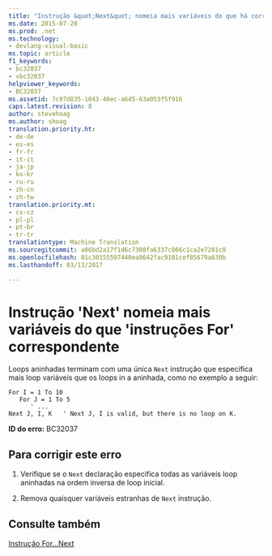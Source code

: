 ```yaml
---
title: "Instrução &quot;Next&quot; nomeia mais variáveis do que há correspondentes &quot;For&quot; instruções | Documentos do Microsoft"
ms.date: 2015-07-20
ms.prod: .net
ms.technology:
- devlang-visual-basic
ms.topic: article
f1_keywords:
- bc32037
- vbc32037
helpviewer_keywords:
- BC32037
ms.assetid: 7c97d835-1043-40ec-a645-63a053f5f916
caps.latest.revision: 8
author: stevehoag
ms.author: shoag
translation.priority.ht:
- de-de
- es-es
- fr-fr
- it-it
- ja-jp
- ko-kr
- ru-ru
- zh-cn
- zh-tw
translation.priority.mt:
- cs-cz
- pl-pl
- pt-br
- tr-tr
translationtype: Machine Translation
ms.sourcegitcommit: a06bd2a17f1d6c7308fa6337c866c1ca2e7281c0
ms.openlocfilehash: 81c30155597440ea8642fac9101cef85679a630b
ms.lasthandoff: 03/13/2017

---
```

# <a name="39next39-statement-names-more-variables-than-there-are-matching-39for39-statements"></a>Instrução 'Next' nomeia mais variáveis do que 'instruções For' correspondente
Loops aninhadas terminam com uma única `Next` instrução que especifica mais loop variáveis que os loops in a aninhada, como no exemplo a seguir:  
  
```  
For I = 1 To 10  
   For J = 1 To 5  
      ' ...  
Next J, I, K   ' Next J, I is valid, but there is no loop on K.  
```  
  
 **ID do erro:** BC32037  
  
## <a name="to-correct-this-error"></a>Para corrigir este erro  
  
1.  Verifique se o `Next` declaração especifica todas as variáveis loop aninhadas na ordem inversa de loop inicial.  
  
2.  Remova quaisquer variáveis estranhas de `Next` instrução.  
  
## <a name="see-also"></a>Consulte também  
 [Instrução For...Next](../../visual-basic/language-reference/statements/for-next-statement.md)
